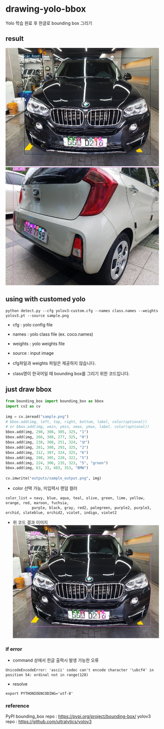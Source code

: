 # drawing-yolo-bbox
Yolo 학습 완료 후 한글로 bounding box 그리기

## result
![](outputs/test_sample.png) ![](outputs/test_sample01.png)


## using with customed yolo
```shell
python detect.py --cfg yolov3-custom.cfg --names class.names --weights yolov3.pt --source sample.png
```

* cfg : yolo config file
* names : yolo class file (ex. coco.names)
* weights : yolo weights file
* source : input image

* cfg파일과 weights 파일은 제공하지 않습니다.
* class명이 한국어일 때 bounding box를 그리기 위한 코드입니다.

## just draw bbox

```python
from bounding_box import bounding_box as bbox
import cv2 as cv

img = cv.imread("sample.png")
# bbox.add(img, left, top, right, bottom, label, color(optional))
# or bbox.add(img, xmin, ymin, xmax, ymax, label. color(optional))
bbox.add(img, 298, 308, 305, 325, "1")
bbox.add(img, 266, 308, 277, 325, "0")
bbox.add(img, 238, 308, 251, 324, "보")
bbox.add(img, 281, 308, 293, 325, "2")
bbox.add(img, 312, 307, 324, 325, "6")
bbox.add(img, 208, 305, 220, 322, "5")
bbox.add(img, 224, 306, 235, 323, "5", "green")
bbox.add(img, 63, 33, 483, 353, "BMW")

cv.imwrite("outputs/sample_output.png", img)
```

* color 선택 가능, 미입력시 랜덤 컬러

```
color_list = navy, blue, aqua, teal, olive, green, lime, yellow, orange, red, maroon, fuchsia,
            purple, black, gray, red2, palegreen, purple2, purple3, orchid, slateblue, orchid2, violet, indigo, violet2
```

* 위 코드 결과 이미지
![](outputs/sample_output.png)

### if error
* command 상에서 한글 출력시 발생 가능한 오류 

```shell
UnicodeEncodeError: 'ascii' codec can't encode character '\ubcf4' in position 54: ordinal not in range(128)
```

* resolve
```shell
export PYTHONIOENCODING='utf-8'
```

### reference
PyPI bounding_box repo : https://pypi.org/project/bounding-box/
yolov3 repo : https://github.com/ultralytics/yolov3
